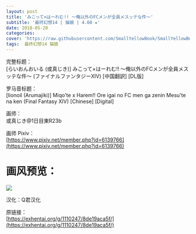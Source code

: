 ```yaml
---
layout: post
title: 'みこって×はーれむ!! ～俺以外のFCメンが全員メスッテな件～'
subtitle: '最终幻想14 | 猫娘 | 4.60 ★'
date: 2018-05-20
categories: 
cover: 'https://raw.githubusercontent.com/SmallYellowBook/SmallYellowBook.github.io/master/image/%E3%81%BF%E3%81%93%E3%81%A3%E3%81%A6%C3%97%E3%81%AF%E3%83%BC%E3%82%8C%E3%82%80!!%20%EF%BD%9E%E4%BF%BA%E4%BB%A5%E5%A4%96%E3%81%AEFC%E3%83%A1%E3%83%B3%E3%81%8C%E5%85%A8%E5%93%A1%E3%83%A1%E3%82%B9%E3%83%83%E3%83%86%E3%81%AA%E4%BB%B6%EF%BD%9E.jpg'
tags:  最终幻想14 猫娘
---
```


完整标题：  
[らいおんおいる (或真じき)] みこって×はーれむ!! ～俺以外のFCメンが全員メスッテな件～ (ファイナルファンタジーXIV) [中国翻訳] [DL版]  

罗马音标题：  
[lionoil (Arumajiki)] Miqo'te x Harem!! Ore igai no FC men ga zenin Mesu'te na ken (Final Fantasy XIV) [Chinese] [Digital]  

画师：  
或真じき@1日目東R23b  

画师 Pixiv：  
[https://www.pixiv.net/member.php?id=6139766](https://www.pixiv.net/member.php?id=6139766)  

# 画风预览：  
![](https://raw.githubusercontent.com/SmallYellowBook/SmallYellowBook.github.io/master/image/%E3%81%BF%E3%81%93%E3%81%A3%E3%81%A6%C3%97%E3%81%AF%E3%83%BC%E3%82%8C%E3%82%80!!%20%EF%BD%9E%E4%BF%BA%E4%BB%A5%E5%A4%96%E3%81%AEFC%E3%83%A1%E3%83%B3%E3%81%8C%E5%85%A8%E5%93%A1%E3%83%A1%E3%82%B9%E3%83%83%E3%83%86%E3%81%AA%E4%BB%B6%EF%BD%9E.jpg)

汉化：Q君汉化  

原链接：  
[https://exhentai.org/g/1110247/8de19aca5f/](https://exhentai.org/g/1110247/8de19aca5f/)  


